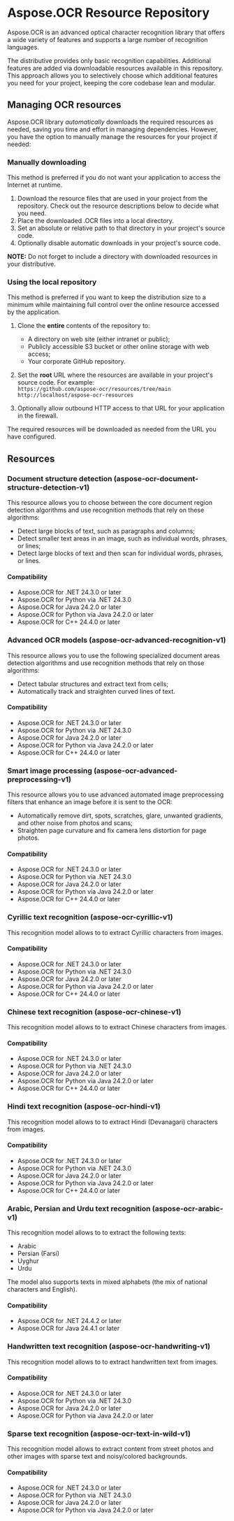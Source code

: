 # Aspose.OCR Resource Repository

Aspose.OCR is an advanced optical character recognition library that offers a wide variety of features and supports a large number of recognition languages.

The distributive provides only basic recognition capabilities. Additional features are added via downloadable resources available in this repository. This approach allows you to selectively choose which additional features you need for your project, keeping the core codebase lean and modular.

## Managing OCR resources

Aspose.OCR library _automatically_ downloads the required resources as needed, saving you time and effort in managing dependencies. However, you have the option to manually manage the resources for your project if needed:

### Manually downloading

This method is preferred if you do not want your application to access the Internet at runtime.

1. Download the resource files that are used in your project from the repository. Check out the resource descriptions below to decide what you need.
2. Place the downloaded .OCR files into a local directory.
3. Set an absolute or relative path to that directory in your project's source code.
4. Optionally disable automatic downloads in your project's source code.

**NOTE:** Do not forget to include a directory with downloaded resources in your distributive.

### Using the local repository

This method is preferred if you want to keep the distribution size to a minimum while maintaining full control over the online resource accessed by the application.

1. Clone the **entire** contents of the repository to:

    - A directory on web site (either intranet or public);
    - Publicly accessible S3 bucket or other online storage with web access;
    - Your corporate GitHub repository.

2. Set the **root** URL where the resources are available in your project's source code. For example:  
   `https://github.com/aspose-ocr/resources/tree/main`  
   `http://localhost/aspose-ocr-resources`

3. Optionally allow outbound HTTP access to that URL for your application in the firewall.

The required resources will be downloaded as needed from the URL you have configured.

## Resources

### Document structure detection (aspose-ocr-document-structure-detection-v1)

This resource allows you to choose between the core document region detection algorithms and use recognition methods that rely on these algorithms:

- Detect large blocks of text, such as paragraphs and columns;
- Detect smaller text areas in an image, such as individual words, phrases, or lines;
- Detect large blocks of text and then scan for individual words, phrases, or lines.

#### Compatibility

- Aspose.OCR for .NET 24.3.0 or later
- Aspose.OCR for Python via .NET 24.3.0
- Aspose.OCR for Java 24.2.0 or later
- Aspose.OCR for Python via Java 24.2.0 or later
- Aspose.OCR for C++ 24.4.0 or later

### Advanced OCR models (aspose-ocr-advanced-recognition-v1)

This resource allows you to use the following specialized document areas detection algorithms and use recognition methods that rely on those algorithms:

- Detect tabular structures and extract text from cells;
- Automatically track and straighten curved lines of text.

#### Compatibility

- Aspose.OCR for .NET 24.3.0 or later
- Aspose.OCR for Python via .NET 24.3.0
- Aspose.OCR for Java 24.2.0 or later
- Aspose.OCR for Python via Java 24.2.0 or later
- Aspose.OCR for C++ 24.4.0 or later

### Smart image processing (aspose-ocr-advanced-preprocessing-v1)

This resource allows you to use advanced automated image preprocessing filters that enhance an image before it is sent to the OCR:

- Automatically remove dirt, spots, scratches, glare, unwanted gradients, and other noise from photos and scans;
- Straighten page curvature and fix camera lens distortion for page photos.

#### Compatibility

- Aspose.OCR for .NET 24.3.0 or later
- Aspose.OCR for Python via .NET 24.3.0
- Aspose.OCR for Java 24.2.0 or later
- Aspose.OCR for Python via Java 24.2.0 or later
- Aspose.OCR for C++ 24.4.0 or later

### Cyrillic text recognition (aspose-ocr-cyrillic-v1)

This recognition model allows to to extract Cyrillic characters from images.

#### Compatibility

- Aspose.OCR for .NET 24.3.0 or later
- Aspose.OCR for Python via .NET 24.3.0
- Aspose.OCR for Java 24.2.0 or later
- Aspose.OCR for Python via Java 24.2.0 or later
- Aspose.OCR for C++ 24.4.0 or later

### Chinese text recognition (aspose-ocr-chinese-v1)

This recognition model allows to to extract Chinese characters from images.

#### Compatibility

- Aspose.OCR for .NET 24.3.0 or later
- Aspose.OCR for Python via .NET 24.3.0
- Aspose.OCR for Java 24.2.0 or later
- Aspose.OCR for Python via Java 24.2.0 or later
- Aspose.OCR for C++ 24.4.0 or later

### Hindi text recognition (aspose-ocr-hindi-v1)

This recognition model allows to to extract Hindi (Devanagari) characters from images.

#### Compatibility

- Aspose.OCR for .NET 24.3.0 or later
- Aspose.OCR for Python via .NET 24.3.0
- Aspose.OCR for Java 24.2.0 or later
- Aspose.OCR for Python via Java 24.2.0 or later
- Aspose.OCR for C++ 24.4.0 or later

### Arabic, Persian and Urdu text recognition (aspose-ocr-arabic-v1)

This recognition model allows to to extract the following texts:

- Arabic
- Persian (Farsi)
- Uyghur
- Urdu

The model also supports texts in mixed alphabets (the mix of national characters and English).

#### Compatibility

- Aspose.OCR for .NET 24.4.2 or later
- Aspose.OCR for Java 24.4.1 or later

### Handwritten text recognition (aspose-ocr-handwriting-v1)

This recognition model allows to to extract handwritten text from images.

#### Compatibility

- Aspose.OCR for .NET 24.3.0 or later
- Aspose.OCR for Python via .NET 24.3.0
- Aspose.OCR for Java 24.2.0 or later
- Aspose.OCR for Python via Java 24.2.0 or later

### Sparse text recognition (aspose-ocr-text-in-wild-v1)

This recognition model allows to extract content from street photos and other images with sparse text and noisy/colored backgrounds.

#### Compatibility

- Aspose.OCR for .NET 24.3.0 or later
- Aspose.OCR for Python via .NET 24.3.0
- Aspose.OCR for Java 24.2.0 or later
- Aspose.OCR for Python via Java 24.2.0 or later
